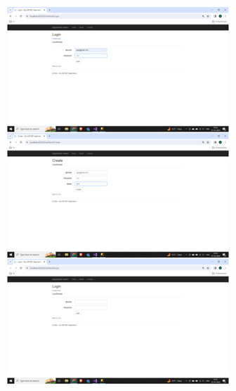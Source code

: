 ![Login Page](https://github.com/abhijit737/register_Login_dotnet/raw/main/User/User_login1.png)
![User Create](https://github.com/abhijit737/register_Login_dotnet/raw/main/User/User_Create.png)
![User Login 2](https://github.com/abhijit737/register_Login_dotnet/raw/main/User/User_login2.png)
